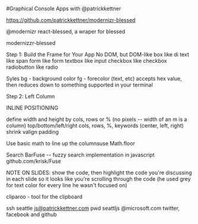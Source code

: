#Graphical Console Apps with @patrickkettner

https://github.com/patrickkettner/modernizr-blessed

@modernizr
react-blessed, a wraper for blessed

modernizzr-blessed

Step 1: Build the Frame for Your App
No DOM, but DOM-like
box like di
text like span
form like form
textbox like input
checkbox like checkbox
radiobutton like radio

Syles
bg - background color
fg - forecolor (text, etc)
accepts hex value, then reduces down to something supported in your terminal

Step 2: Left Column

INLINE POSITIONING

define width and height by cols, rows or % (no pixels -- width of an m is a column)
top/bottom/left/right cols, rows, %, keywords (center, left, right)
shrink
valign
padding

Use basic math to line up the columnsuse Math.floor

Search BarFuse -- fuzzy search implementation in javascript
github.com/krisk/Fuse

NOTE ON SLIDES: show the code, then highlight the code you're discussing in each slide so it looks like you're scrolling through the code (he used grey for text color for every line he wasn't focused on)

cliparoo - tool for the clipboard

ssh seattle js@patrickkettner.com pwd seattljs
@microsoft.com
twitter, facebook and github
